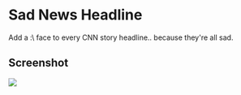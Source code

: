 # Sad News Headline

Add a :\ face to every CNN story headline.. because they're all sad.

## Screenshot
![](https://raw.github.com/suw/sad-cnn-headline/master/assets/screenshot1.png)
